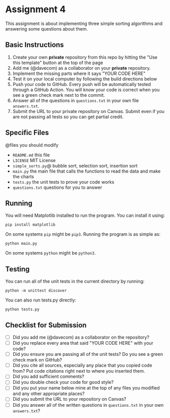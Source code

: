 # Assignment 4

This assignment is about implementing three simple sorting algorithms and answering some questions about them.

## Basic Instructions

1. Create your own **private** repository from this repo by hitting the "Use this template" button at the top of the page
2. Add me (@davecom) as a collaborator on your **private** repository.
3. Implement the missing parts where it says "YOUR CODE HERE"
4. Test it on your local computer by following the build directions below
5. Push your code to GitHub. Every push will be automatically tested through a GitHub Action. You will know your code is correct when you see a green check mark next to the commit.
6. Answer all of the questions in `questions.txt` in your own file `answers.txt`.
7. Submit the URL to your private repository on Canvas. Submit even if you are not passing all tests so you can get partial credit.

## Specific Files

@files you should modify

- `README.md` this file
- `LICENSE` MIT License
- `simple_sorts.py`@ bubble sort, selection sort, insertion sort
- `main.py` the main file that calls the functions to read the data and make the charts
- `tests.py` the unit tests to prove your code works
-  `questions.txt` questions for you to answer

## Running

You will need Matplotlib installed to run the program. You can install it using:

```
pip install matplotlib
```

On some systems `pip` might be `pip3`. Running the program is as simple as:

```
python main.py
```

On some systems `python` might be `python3`.

## Testing

You can run all of the unit tests in the current directory by running:

```
python -m unittest discover
```

You can also run tests.py directly:

```
python tests.py
```

## Checklist for Submission

- [ ] Did you add me (@davecom) as a collaborator on the repository?
- [ ] Did you replace every area that said "YOUR CODE HERE" with your code?
- [ ] Did you ensure you are passing all of the unit tests? Do you see a green check mark on GitHub?
- [ ] Did you cite all sources, especially any place that you copied code from? Put code citations right next to where you inserted them.
- [ ] Did you add sufficient comments?
- [ ] Did you double check your code for good style?
- [ ] Did you put your name below mine at the top of any files you modified and any other appropriate places?
- [ ] Did you submit the URL to your repository on Canvas?
- [ ] Did you answer all of the written questions in `questions.txt` in your own `answers.txt`?

